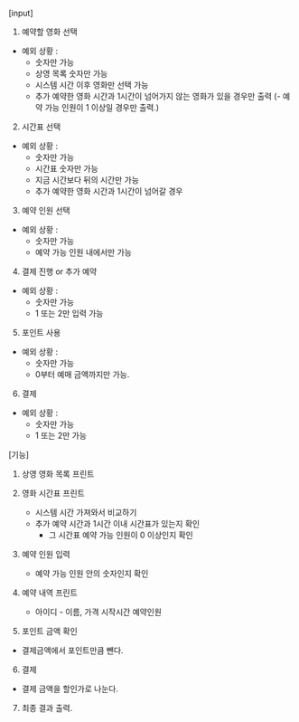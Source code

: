 [input]
1. 예약할 영화 선택
 - 예외 상황 : 
 	- 숫자만 가능
 	- 상영 목록 숫자만 가능
 	- 시스템 시간 이후 영화만 선택 가능
 	- 추가 예약한 영화 시간과 1시간이 넘어가지 않는 영화가 있을 경우만 출력
 	(- 예약 가능 인원이 1 이상일 경우만 출력.)
 2. 시간표 선택
 - 예외 상황 : 
 	- 숫자만 가능
 	- 시간표 숫자만 가능
 	- 지금 시간보다 뒤의 시간만 가능
 	- 추가 예약한 영화 시간과 1시간이 넘어갈 경우
 3. 예약 인원 선택
 - 예외 상황 : 
 	- 숫자만 가능
 	- 예약 가능 인원 내에서만 가능
4. 결제 진행 or 추가 예약
- 예외 상황 : 
	- 숫자만 가능
	- 1 또는 2만 입력 가능
5. 포인트 사용
- 예외 상황 : 
	- 숫자만 가능
	- 0부터 예매 금액까지만 가능.
6. 결제
- 예외 상황 : 
	- 숫자만 가능
	- 1 또는 2만 가능


[기능]
1. 상영 영화 목록 프린트
2. 영화 시간표 프린트
    - 시스템 시간 가져와서 비교하기
	- 추가 예약 시간과 1시간 이내 시간표가 있는지 확인
		- 그 시간표 예약 가능 인원이 0 이상인지 확인
3. 예약 인원 입력
	- 예약 가능 인원 안의 숫자인지 확인
4. 예약 내역 프린트
	- 아이디 - 이름, 가격
	시작시간
	예약인원

5. 포인트 금액 확인
 - 결제금액에서 포인트만큼 뺀다.
6. 결제
 - 결제 금액을 할인가로 나눈다.
7. 최종 결과 출력.